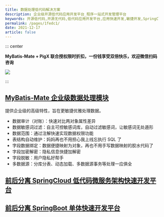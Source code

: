 ```yaml
---
title: 数据处理低代码解决方案
description: 企业级开源低代码应用开发平台_程序一站式开发管理平台
keywords: 开源低代码,开源无代码,低代码应用开发平台,应用快速开发,敏捷开发,SpringCloud低代码
permalink: /pages/1fedc1/
date: 2021-12-17
article: false
---
```


::: center

**MyBatis-Mate + PigX 联合授权限时折扣，一份钱享受双倍快乐，欢迎微信扫码咨询**

<img align="center" src="/img/mybatis-mate.png"/>

:::

## [MyBatis-Mate 企业级数据处理模块](https://baomidou.com/pages/1864e1)


提供企业级的高级特性，旨在更敏捷优雅处理数据。

- 数据审计（对账）：快速对比两对象属性差异
- 数据敏感词过滤：自主可控敏感词库，自动过滤敏感词，让敏感词无处遁形
- 数据范围：通过注解快速实现数据权限功能
- 表结构自动维护：妈妈再也不用担心我上线忘执行 SQL 了
- 字段数据绑定：数据便捷映射为对象，再也不用手写数据映射的胶水代码了
- 字段加密解密：隐私信息快捷加解密
- 字段脱敏：用户隐私好帮手
- 多数据源：分库分表、动态加载、多数据源事务等处理一应俱全


## [前后分离 SpringCloud 低代码微服务架构快速开发平台](https://baomidou.com/pages/3fedc1)


## [前后分离 SpringBoot 单体快速开发平台](https://baomidou.com/pages/2fedc1)